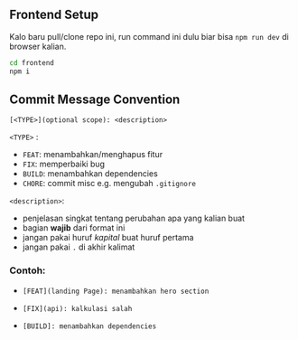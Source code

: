 ## Frontend Setup

Kalo baru pull/clone repo ini, run command ini dulu biar bisa `npm run dev` di browser kalian.

```bash
cd frontend
npm i
```

## Commit Message Convention

```
[<TYPE>](optional scope): <description>
```

`<TYPE>` : 
  - `FEAT`: menambahkan/menghapus fitur
  - `FIX`: memperbaiki bug
  - `BUILD`: menambahkan dependencies
  - `CHORE`: commit misc e.g. mengubah `.gitignore`

`<description>`:
  - penjelasan singkat tentang perubahan apa yang kalian buat
  - bagian **wajib** dari format ini
  - jangan pakai huruf _kapital_ buat huruf pertama
  - jangan pakai `.` di akhir kalimat

### Contoh: 

* ```
  [FEAT](landing Page): menambahkan hero section
  ```
* ```
  [FIX](api): kalkulasi salah
  ```
* ```
  [BUILD]: menambahkan dependencies
  ```
